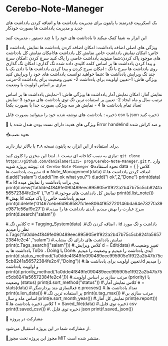 # Cerebo-Note-Maneger

یک اسکریپت قدرتمند با پایتون برای مدیریت یادداشت ها و اضافه کردن یادداشت های جدید و مدیریت یادداشت ها بصورت خودکار

این ابزار به شما کمک میکند تا یادداشت های خود را با چند دستور ، مدیریت کنید

🏅 ویژگی های اصلی
اضافه یادداشت: امکان اضافه کردن یادداشت ها 
نمایش یادداشت خاص: امکان نمایش یادداشت خاص
نمایش کل یادداشت ها:امکان نمایش کل یادداشت های موجود
پاک کردن:شما میتونید یادداشت خاصی را پاک کنید
سرچ کردن :امکان سرچ و پیدا کردن یادداشت ها بر اساس کلمه کلیدی داده شده
تگ گذاری: امکان تگ گذاری روی یادداشت ها
سرچ با تگ : امکان سرچ کردن و پیدا کردن یادداشت ها با دادن یک یا چند تگ 
ویرایش یادداشت ها :شما خواهید توانست یادداشت های خود را ویرایش کنید 
    ویژگی هاش: 1-تعیین اولویت برای یادداشت 2- تعیین وضعیت برای یادداشت 3-مرتب سازی بر اساس اولویت یا وضعیت

نمایش آمار: امکان نمایش آمار یادداشت ها
    ویژگی هاش: 1-نمایش یادداشت ها بر اساس ترتیب سال و ماه ایجاد 2- تعیین پر استفاده ترین تگ توی یادداشت های موجود 3-نمایش تعداد تمام یادداشت ها 4 - نمایش هر سه ویژگی بصورت جدا یا بصورت یکجا

ذخیره :  یادداشت های نوشته شده خود را میتوانید بصورت فایل csv یا json ذخیره کنید

🎁 ویژگی های هدیه:
دارای تست بودن
هندل شده با Error handelind و ضد کراش شده


📥نحوه نصب

برای استفاده از این ابزار، به پایتون نسخه ۳.۸ یا بالاتر نیاز دارید.


نیازی به نصب کتاخانه ای نیست
۱. ابتدا این مخزن را کلون کنید:
`git clone https://github.com/danialameri135-
prog/Cerebo-Note-Maneger.git`
۲. وارد پوشه پروژه شوید: 
`cd Cerebo-Note-Maneger`
⚙نحوه استفاده
data = { } 
کلاس مدیریت یادداشت ها
d = Note_Management(data)
#.اضافه کردن یادداشت ها
d.add("salam")
d.add("im ok what you?")
d.add("i ok",2,"Done")
print(data)
#.ه id بدی برات یادداشت را نمایش میده
print(d.view('fa0dde4f849fe090489eec995905e1f922a2b47b75c5cb8241a56572384fe2c4' ),"\n")
#.نمایش کل یادداشت های موجود
print(d.list_note())
#.بهش id میدیم یادداشت خاص را پاک میکنه
print(d.delete('01467cebe6d9b9587fc1ee8064f952720146bda64e7327fa39e9871e56af9e27'))
#.سرچ عبارت را بهش میدیم ،آیدی یادداشت ها را میده
print(d.search("salam"))

#.کلاس تگ 
c = Tagging_System(data)
.#اضافه کردن تگ ، id یاداشت و تگ مورد نظر را میدیم
c.Tags('fa0dde4f849fe090489eec995905e1f922a2b47b75c5cb8241a56572384fe2c4' ,"salam")
#.نمایش یادداشت های دارای تگ مشابه
print(c.Tags_search(["salam"]))
#.کلاس ویرایش
d = Edit(data)
#.تغییر وضعیت یادداشت ها به ToDo ، Doing یا Done، آیدی یادداشت را میدیم و وضعیت را میدیم
print(d.status_method('fa0dde4f849fe090489eec995905e1f922a2b47b75c5cb8241a56572384fe2c4',"Doing"))
#.تعیین اولویت برای یادداشت ها،id را میدیم و اولویت یادداشت
print(d.priority_method('fa0dde4f849fe090489eec995905e1f922a2b47b75c5cb8241a56572384fe2c4',1))
#.مرتب سازی بر اساس اولویت (priority)  یا وضعیت (status)
print(d.sort_method("status"))
#.کلاس نمایش آمار
e = stats(data)
#.فعالسازی متد پردازشگر
e.procses()
#.تعداد یادداشت ها
print(e.len_data())
#.پر استفاده ترین تگ
print(e.tag_max())
#.مرتب سازی بر اساس ماه و سال
print(e.sort_month_year())
#.نمایش کل آمار
print(e.report())
#.کلاس ذخیره یادداشت ها
f = Saved_file(data)
#.ذخیره توی فایل csv
print(f.saved_csv())
#. ذخیره توی فایل json
print(f.saved_json())

🤝 مشارکت در پروژه

از مشارکت شما در این پروژه استقبال می‌شود. 

📜مجوز 
این پروژه تحت مجوز MIT منتشر شده است.



